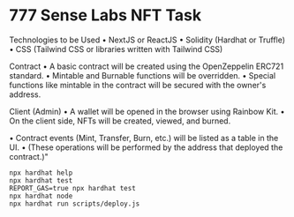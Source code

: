 # 777 Sense Labs NFT Task

Technologies to be Used
• NextJS or ReactJS
• Solidity (Hardhat or Truffle)
• CSS (Tailwind CSS or libraries written with Tailwind CSS)

Contract
• A basic contract will be created using the OpenZeppelin ERC721 standard.
• Mintable and Burnable functions will be overridden.
• Special functions like mintable in the contract will be secured with the owner's address.

Client (Admin)
• A wallet will be opened in the browser using Rainbow Kit.
• On the client side, NFTs will be created, viewed, and burned.

• Contract events (Mint, Transfer, Burn, etc.) will be listed as a table in the UI.
• (These operations will be performed by the address that deployed the contract.)"

```shell
npx hardhat help
npx hardhat test
REPORT_GAS=true npx hardhat test
npx hardhat node
npx hardhat run scripts/deploy.js
```
